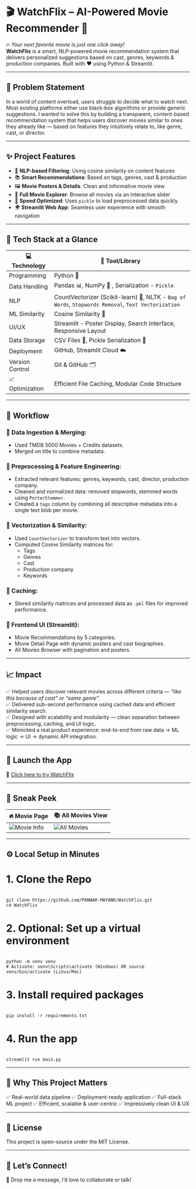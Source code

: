 # 🎬 WatchFlix – AI-Powered Movie Recommender 🍿

🔥 *Your next favorite movie is just one click away!*  
**WatchFlix** is a smart, NLP-powered movie recommendation system that delivers personalized suggestions based on cast, genres, keywords & production companies. Built with ❤️ using Python & Streamlit.

---

## 🎯 Problem Statement

In a world of content overload, users struggle to decide what to watch next. Most existing platforms either use black-box algorithms or provide generic suggestions. I wanted to solve this by building a transparent, content-based recommendation system that helps users discover movies similar to ones they already like — based on features they intuitively relate to, like genre, cast, or director.



---

## ✨ Project Features

- 🧠 **NLP-based Filtering**: Using cosine similarity on content features
- 📚 **Smart Recommendations**: Based on tags, genres, cast & production
- 🖼️ **Movie Posters & Details**: Clean and informative movie view
- 🧾 **Full Movie Explorer**: Browse all movies via an interactive slider
- 💾 **Speed Optimized**: Uses `pickle` to load preprocessed data quickly
- 🌍 **Streamlit Web App**: Seamless user experience with smooth navigation

---

## 🔧 Tech Stack at a Glance


| 💻 **Technology** | 🔧 **Tool/Library**                     |
|------------------|-----------------------------------------|
| Programming      | Python 🐍                                |
| Data Handling    | Pandas 📊, NumPy 🔢 , Serialization - `Pickle`                      |
| NLP              | CountVectorizer (Scikit-learn) 🧠, NLTK - `Bag of Words`, `Stopwords Removal`, `Text Vectorization`           |
| ML Similarity    | Cosine Similarity 🔁                     |
| UI/UX            | Streamlit - Poster Display, Search Interface, Responsive Layout                             |
| Data Storage     | CSV Files 📂, Pickle Serialization 🥒     |
| Deployment       | GitHub, Streamlit Cloud ☁️                       |
| Version Control  | Git & GitHub 🗂️                          |
| 📈 Optimization        | Efficient File Caching, Modular Code Structure                                       |


---

## 🔄 Workflow

### 🔹 Data Ingestion & Merging:
- Used TMDB 5000 Movies + Credits datasets.
- Merged on title to combine metadata.

### 🔹 Preprocessing & Feature Engineering:
- Extracted relevant features: genres, keywords, cast, director, production company.
- Cleaned and normalized data: removed stopwords, stemmed words using `PorterStemmer`.
- Created a `tags` column by combining all descriptive metadata into a single text blob per movie.

### 🔹 Vectorization & Similarity:
- Used `CountVectorizer` to transform text into vectors.
- Computed Cosine Similarity matrices for:
  - Tags  
  - Genres  
  - Cast  
  - Production company  
  - Keywords  

### 🔹 Caching:
- Stored similarity matrices and processed data as `.pkl` files for improved performance.

### 🔹 Frontend UI (Streamlit):
- Movie Recommendations by 5 categories.
- Movie Detail Page with dynamic posters and cast biographies.
- All Movies Browser with pagination and posters.

---

## 📈 Impact

✅ Helped users discover relevant movies across different criteria — *“like this because of cast”* or *“same genre”*.  
✅ Delivered sub-second performance using cached data and efficient similarity search.  
✅ Designed with scalability and modularity — clean separation between preprocessing, caching, and UI logic.  
✅ Mimicked a real product experience: end-to-end from raw data → ML logic → UI → dynamic API integration.


---

## 🚀 Launch the App

🔗 [Click here to try WatchFlix](https://watchflix.streamlit.app/)  

---

## 📸 Sneak Peek

| 🔥 Movie Page                            | 📚 All Movies View                        |
|-----------------------------------------|-------------------------------------------|
| ![Movie Info](https://github.com/PANWAR-MAYANK/WatchFlix/assets/96871662/cce0c494-4dde-4872-868b-2f6f23b24a68) | ![All Movies](https://github.com/PANWAR-MAYANK/WatchFlix/assets/96871662/02473070-91cf-45a0-8016-eee8b70ee2ae) |

---

## ⚙️ Local Setup in Minutes

# 1. Clone the Repo
```

git clone https://github.com/PANWAR-MAYANK/WatchFlix.git
cd WatchFlix
```


# 2. Optional: Set up a virtual environment
```

python -m venv venv
# Activate: venv\Scripts\activate (Windows) OR source venv/bin/activate (Linux/Mac)
```


# 3. Install required packages
```

pip install -r requirements.txt
```


# 4. Run the app
```

streamlit run main.py
```

---

## 💼 Why This Project Matters

✅ Real-world data pipeline
✅ Deployment-ready application
✅ Full-stack ML project
✅ Efficient, scalable & user-centric
✅ Impressively clean UI & UX

---

## 📃 License

This project is open-source under the MIT License.

---

## 🙌 Let’s Connect!

📧 Drop me a message, I’d love to collaborate or talk!


